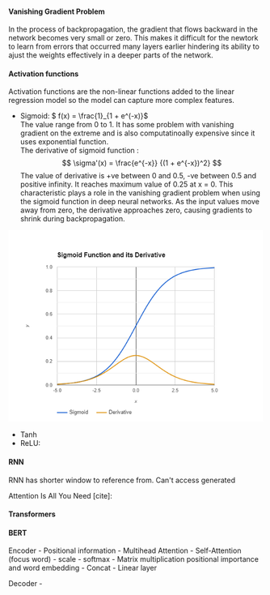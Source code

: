 #### Vanishing Gradient Problem

In the process of backpropagation, the gradient that flows backward in the network becomes very small or zero. This makes it difficult for the newtork to learn from errors that occurred many layers earlier hindering its ability to ajust the weights effectively in a deeper parts of the network.

#### Activation functions

Activation functions are the non-linear functions added to the linear regression model so the model can capture more complex features.

- Sigmoid: $ f(x) = \frac{1}_{1 + e^(-x)}$ <br /> 
The value range from 0 to 1. It has some problem with vanishing gradient on the extreme and is also computatinoally expensive since it uses exponential function. <br />
The derivative of sigmoid function :
$$ \sigma'(x) = \frac{e^{-x}} {(1 + e^{-x})^2} $$
The value of derivative is +ve between 0 and 0.5, -ve between 0.5 and positive infinity. It reaches maximum value of 0.25 at x = 0. This characteristic plays a role in the vanishing gradient problem when using the sigmoid function in deep neural networks. As the input values move away from zero, the derivative approaches zero, causing gradients to shrink during backpropagation.

!["Derivative of sigmoid"](./../images/sigmoid_derivative.png)

- Tanh
- ReLU: 

#### RNN
RNN has shorter window to reference from. Can't access generated 

Attention Is All You Need [cite]: <br />

#### Transformers

#### BERT
Encoder
    - Positional information
    - Multihead Attention
        - Self-Attention (focus word)
        - scale
        - softmax
        - Matrix multiplication positional importance and word embedding
    - Concat 
    - Linear layer

Decoder
    - 